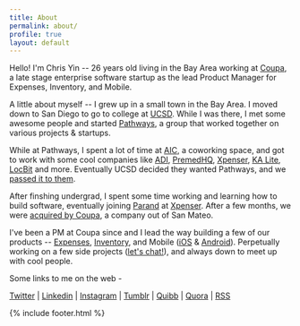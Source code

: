 ```yaml
---
title: About
permalink: about/
profile: true
layout: default
---
```


Hello! I'm Chris Yin -- 26 years old living in the Bay Area working at [Coupa](http://www.crunchbase.com/organization/coupa), a late stage enterprise software startup as the lead Product Manager for Expenses, Inventory, and Mobile. 

A little about myself -- I grew up in a small town in the Bay Area. I moved down to San Diego to go to college at [UCSD](https://ucsd.edu/). While I was there, I met some awesome people and started [Pathways](http://rady.ucsd.edu/ciid/pathways-ventures/), a group that worked together on various projects & startups. 

While at Pathways, I spent a lot of time at [AIC](http://ansirsd.com/), a coworking space, and got to work with some cool companies like [ADI](http://nextshark.com/ecoqube-how-this-startup-can-seriously-end-world-hunger/), [PremedHQ](http://www.premedhq.com), [Xpenser](http://techcrunch.com/2009/10/06/xpenser-is-the-tripit-for-expense-tracking/), [KA Lite](http://www.bbc.com/future/story/20131030-net-lessons-for-worlds-poorest), [LocBit](http://ivn.us/2012/12/08/locbit-young-ceo-amongst-citys-core-startups/) and more. Eventually UCSD decided they wanted Pathways, and we [passed it to them](http://rady.ucsd.edu/ciid/pathways-ventures/).

After finshing undergrad, I spent some time working and learning how to build software, eventually joining [Parand](https://twitter.com/parand) at [Xpenser](http://xpenser.com/). After a few months, we were [acquired by Coupa](http://www.xconomy.com/san-diego/2013/04/18/acquired-or-acq-hired-xpenser-adds-expertise-to-coupas-web-services/), a company out of San Mateo. 

I've been a PM at Coupa since and I lead the way building a few of our products -- [Expenses](http://www.coupa.com/solutions/expense-management-software), [Inventory](http://www.coupa.com/solutions/inventory-system), and Mobile ([iOS](https://itunes.apple.com/us/app/coupa-expense-reports-requisitions/id599455669?mt=8) & [Android](https://play.google.com/store/apps/details?id=com.coupa.android.coupamobile&hl=en)). Perpetually working on a few side projects ([let's chat!](https://mail.google.com/mail/?view=cm&fs=1&tf=1&to=christopher.e.yin@gmail.com)), and always down to meet up with cool people. 

Some links to me on the web - 

[Twitter](http://bit.ly/12HmPYA) |
[Linkedin](http://linkd.in/17X1xcM) |
[Instagram](http://bit.ly/yinstagram) |
[Tumblr](http://bit.ly/144f6XZ) |
[Quibb](http://bit.ly/17X1s8W) |
[Quora](http://b.qr.ae/12HmYeO) |
[RSS](/feed.xml)

{% include footer.html %}